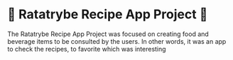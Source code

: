 # 🍅 Ratatrybe Recipe App Project 🍅

The Ratatrybe Recipe App Project was focused on creating food and beverage items to be consulted by the users. In other words, it was an app to check the recipes, to favorite which was interesting
